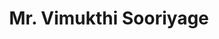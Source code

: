 ---
id: 6
firstName: "vimukthi"
title: "Mr. Vimukthi Sooriyage"
profileImageUrl: "team-member/vimukthi.jpg"
draft: false
weight: 60
fullName: "Vidura Vimukthi Vishwanath Sooriyage"
---